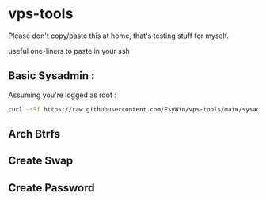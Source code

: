 # vps-tools

Please don't copy/paste this at home, that's testing stuff for myself.

useful one-liners to paste in your ssh

## Basic Sysadmin :

Assuming you're logged as root :

```bash
curl -sSf https://raw.githubusercontent.com/EsyWin/vps-tools/main/sysadmin.sh | sudo bash
```

## Arch Btrfs

## Create Swap

## Create Password
